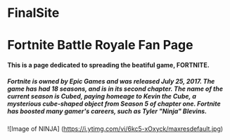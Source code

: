 # FinalSite
# Fortnite Battle Royale Fan Page
#### This is a page dedicated to spreading the beatiful game, FORTNITE.
##### Fortnite is owned by Epic Games and was released July 25, 2017. The game has had 18 seasons, and is in its second chapter. The name of the current season is Cubed, paying homeage to Kevin the Cube, a mysterious cube-shaped object from Season 5 of chapter one. Fortnite has boosted many gamer's careers, such as Tyler "Ninja" Blevins. 
![Image of NINJA]
(https://i.ytimg.com/vi/6kc5-xOxyck/maxresdefault.jpg)
